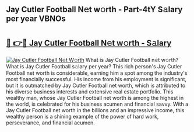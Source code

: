 ## Jay Cutler Football N𝚎t w𝚘rth - Part-4tY S𝚊lary per year VBNOs

# <h2><a href="http://gc3vzdr.nevu.top/?p=Jay+Cutler+Football">🔗 👉🔴 Jay Cutler Football N𝚎t w𝚘rth - S𝚊lary</a></h2>

[![Jay Cutler Football N𝚎t W𝚘rth](https://i.imgur.com/Oavwk0R.jpeg)](http://gc3vzdr.nevu.top/?p=Jay+Cutler+Football)
What is Jay Cutler Football n𝚎t w𝚘rth? What is Jay Cutler Football s𝚊lary per year?
This rich person's Jay Cutler Football net worth is considerable, earning him a spot among the industry's most financially successful. His income from his employment is significant, but it is outmatched by Jay Cutler Football net worth, which is attributed to his diverse business interests and extensive real estate portfolio. This wealthy man, whose Jay Cutler Football net worth is among the highest in the world, is celebrated for his business acumen and financial savvy. With a Jay Cutler Football net worth in the billions and an impressive income, this wealthy person is a shining example of the power of hard work, perseverance, and financial acumen.
